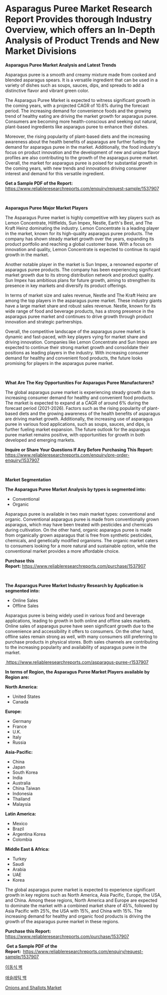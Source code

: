 <p><h1>Asparagus Puree Market Research Report Provides thorough Industry Overview, which offers an In-Depth Analysis of Product Trends and New Market Divisions</h1></p><p><strong>Asparagus Puree Market Analysis and Latest Trends</strong></p>
<p><p>Asparagus puree is a smooth and creamy mixture made from cooked and blended asparagus spears. It is a versatile ingredient that can be used in a variety of dishes such as soups, sauces, dips, and spreads to add a distinctive flavor and vibrant green color.</p><p>The Asparagus Puree Market is expected to witness significant growth in the coming years, with a projected CAGR of 10.6% during the forecast period. The increasing demand for convenience foods and the growing trend of healthy eating are driving the market growth for asparagus puree. Consumers are becoming more health-conscious and seeking out natural, plant-based ingredients like asparagus puree to enhance their dishes.</p><p>Moreover, the rising popularity of plant-based diets and the increasing awareness about the health benefits of asparagus are further fueling the demand for asparagus puree in the market. Additionally, the food industry's focus on product innovation and the development of new and unique flavor profiles are also contributing to the growth of the asparagus puree market. Overall, the market for asparagus puree is poised for substantial growth in the coming years, with new trends and innovations driving consumer interest and demand for this versatile ingredient.</p></p>
<p><strong>Get a Sample PDF of the Report:&nbsp;</strong> <a href="https://www.reliableresearchreports.com/enquiry/request-sample/1537907">https://www.reliableresearchreports.com/enquiry/request-sample/1537907</a></p>
<p>&nbsp;</p>
<p><strong>Asparagus Puree Major Market Players</strong></p>
<p><p>The Asparagus Puree market is highly competitive with key players such as Lemon Concentrate, Hiltfields, Sun Impex, Nestle, Earth's Best, and The Kraft Heinz dominating the industry. Lemon Concentrate is a leading player in the market, known for its high-quality asparagus puree products. The company has shown steady market growth over the years, expanding its product portfolio and reaching a global customer base. With a focus on innovation and quality, Lemon Concentrate is expected to continue its rapid growth in the market.</p><p>Another notable player in the market is Sun Impex, a renowned exporter of asparagus puree products. The company has been experiencing significant market growth due to its strong distribution network and product quality. Sun Impex has ambitious plans for future growth, aiming to strengthen its presence in key markets and diversify its product offerings.</p><p>In terms of market size and sales revenue, Nestle and The Kraft Heinz are among the top players in the asparagus puree market. These industry giants have a large market share and robust sales revenue. Nestle, known for its wide range of food and beverage products, has a strong presence in the asparagus puree market and continues to drive growth through product innovation and strategic partnerships.</p><p>Overall, the competitive landscape of the asparagus puree market is dynamic and fast-paced, with key players vying for market share and driving innovation. Companies like Lemon Concentrate and Sun Impex are expected to continue their strong market growth and consolidate their positions as leading players in the industry. With increasing consumer demand for healthy and convenient food products, the future looks promising for players in the asparagus puree market.</p></p>
<p>&nbsp;</p>
<p><strong>What Are The Key Opportunities For Asparagus Puree Manufacturers?</strong></p>
<p><p>The global asparagus puree market is experiencing steady growth due to increasing consumer demand for healthy and convenient food products. The market is expected to expand at a CAGR of around 6% during the forecast period (2021-2026). Factors such as the rising popularity of plant-based diets and the growing awareness of the health benefits of asparagus are driving market growth. Additionally, the increasing use of asparagus puree in various food applications, such as soups, sauces, and dips, is further fueling market expansion. The future outlook for the asparagus puree market remains positive, with opportunities for growth in both developed and emerging markets.</p></p>
<p><strong>Inquire or Share Your Questions If Any Before Purchasing This Report:</strong> <a href="https://www.reliableresearchreports.com/enquiry/pre-order-enquiry/1537907">https://www.reliableresearchreports.com/enquiry/pre-order-enquiry/1537907</a></p>
<p>&nbsp;</p>
<p><strong>Market Segmentation</strong></p>
<p><strong>The Asparagus Puree Market Analysis by types is segmented into:</strong></p>
<p><ul><li>Conventional</li><li>Organic</li></ul></p>
<p><p>Asparagus puree is available in two main market types: conventional and organic. Conventional asparagus puree is made from conventionally grown asparagus, which may have been treated with pesticides and chemicals during cultivation. On the other hand, organic asparagus puree is made from organically grown asparagus that is free from synthetic pesticides, chemicals, and genetically modified organisms. The organic market caters to consumers looking for a more natural and sustainable option, while the conventional market provides a more affordable choice.</p></p>
<p><strong>Purchase this Report:&nbsp;</strong><a href="https://www.reliableresearchreports.com/purchase/1537907">https://www.reliableresearchreports.com/purchase/1537907</a></p>
<p>&nbsp;</p>
<p><strong>The Asparagus Puree Market Industry Research by Application is segmented into:</strong></p>
<p><ul><li>Online Sales</li><li>Offline Sales</li></ul></p>
<p><p>Asparagus puree is being widely used in various food and beverage applications, leading to growth in both online and offline sales markets. Online sales of asparagus puree have seen significant growth due to the convenience and accessibility it offers to consumers. On the other hand, offline sales remain strong as well, with many consumers still preferring to purchase products in physical stores. Both sales channels are contributing to the increasing popularity and availability of asparagus puree in the market.</p></p>
<p><a href="https://www.reliableresearchreports.com/asparagus-puree-r1537907">&nbsp;https://www.reliableresearchreports.com/asparagus-puree-r1537907</a></p>
<p><strong>In terms of Region, the Asparagus Puree Market Players available by Region are:</strong></p>
<p>
    <p> <strong> North America: </strong>
        <ul>
            <li>United States</li>
            <li>Canada</li>
        </ul>
        </p> 
    <p> <strong> Europe: </strong>
        <ul>
            <li>Germany</li>
            <li>France</li>
            <li>U.K.</li>
            <li>Italy</li>
            <li>Russia</li>
        </ul>
        </p> 
    <p> <strong> Asia-Pacific: </strong>
        <ul>
            <li>China</li>
            <li>Japan</li>
            <li>South Korea</li>
            <li>India</li>
            <li>Australia</li>
            <li>China Taiwan</li>
            <li>Indonesia</li>
            <li>Thailand</li>
            <li>Malaysia</li>
        </ul>
        </p> 
    <p> <strong> Latin America: </strong>
        <ul>
            <li>Mexico</li>
            <li>Brazil</li>
            <li>Argentina Korea</li>
            <li>Colombia</li>
        </ul>
        </p> 
    <p> <strong> Middle East & Africa: </strong>
        <ul>
            <li>Turkey</li>
            <li>Saudi</li>
            <li>Arabia</li>
            <li>UAE</li>
            <li>Korea</li>
        </ul>
    </p>
    </p>
<p><p>The global asparagus puree market is expected to experience significant growth in key regions such as North America, Asia Pacific, Europe, the USA, and China. Among these regions, North America and Europe are expected to dominate the market with a combined market share of 45%, followed by Asia Pacific with 25%, the USA with 15%, and China with 15%. The increasing demand for healthy and organic food products is driving the growth of the asparagus puree market in these regions.</p></p>
<p><strong>Purchase this Report: </strong><a href="https://www.reliableresearchreports.com/purchase/1537907">https://www.reliableresearchreports.com/purchase/1537907</a></p>
<p>&nbsp;<strong>Get a Sample PDF of the Report:&nbsp;&nbsp;</strong><a href="https://www.reliableresearchreports.com/enquiry/request-sample/1537907">https://www.reliableresearchreports.com/enquiry/request-sample/1537907</a></p>
<p><strong></strong></p>
<p><p><a href="https://github.com/WilburKihn5676/Market-Research-Report-List-1/blob/main/751236217277.md">이동식 벽</a></p><p><a href="https://github.com/vseigx30c9a1j/Market-Research-Report-List-1/blob/main/465997817276.md">애슬레틱 백</a></p><p><a href="https://github.com/provorikovar/Market-Research-Report-List-3/blob/main/onions-and-shallots-market.md">Onions and Shallots Market</a></p></p>